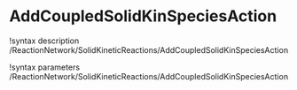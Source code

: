 <!-- MOOSE Documentation Stub: Remove this when content is added. -->

# AddCoupledSolidKinSpeciesAction

!syntax description /ReactionNetwork/SolidKineticReactions/AddCoupledSolidKinSpeciesAction

!syntax parameters /ReactionNetwork/SolidKineticReactions/AddCoupledSolidKinSpeciesAction
